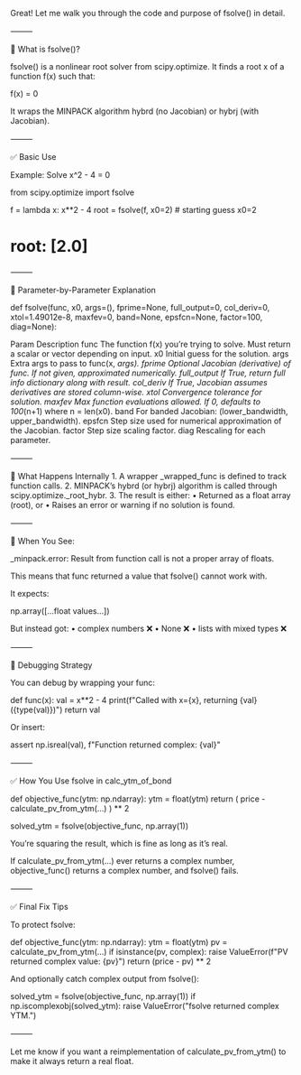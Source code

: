 Great! Let me walk you through the code and purpose of fsolve() in detail.

⸻

🧠 What is fsolve()?

fsolve() is a nonlinear root solver from scipy.optimize. It finds a root x of a function f(x) such that:

f(x) = 0

It wraps the MINPACK algorithm hybrd (no Jacobian) or hybrj (with Jacobian).

⸻

✅ Basic Use

Example: Solve x^2 - 4 = 0

from scipy.optimize import fsolve

f = lambda x: x**2 - 4
root = fsolve(f, x0=2)  # starting guess x0=2
# root: [2.0]


⸻

🧩 Parameter-by-Parameter Explanation

def fsolve(func, x0, args=(), fprime=None, full_output=0,
           col_deriv=0, xtol=1.49012e-8, maxfev=0, band=None,
           epsfcn=None, factor=100, diag=None):

Param	Description
func	The function f(x) you’re trying to solve. Must return a scalar or vector depending on input.
x0	Initial guess for the solution.
args	Extra args to pass to func(x, *args).
fprime	Optional Jacobian (derivative) of func. If not given, approximated numerically.
full_output	If True, return full info dictionary along with result.
col_deriv	If True, Jacobian assumes derivatives are stored column-wise.
xtol	Convergence tolerance for solution.
maxfev	Max function evaluations allowed. If 0, defaults to 100*(n+1) where n = len(x0).
band	For banded Jacobian: (lower_bandwidth, upper_bandwidth).
epsfcn	Step size used for numerical approximation of the Jacobian.
factor	Step size scaling factor.
diag	Rescaling for each parameter.


⸻

🔄 What Happens Internally
	1.	A wrapper _wrapped_func is defined to track function calls.
	2.	MINPACK’s hybrd (or hybrj) algorithm is called through scipy.optimize._root_hybr.
	3.	The result is either:
	•	Returned as a float array (root), or
	•	Raises an error or warning if no solution is found.

⸻

🚨 When You See:

_minpack.error: Result from function call is not a proper array of floats.

This means that func returned a value that fsolve() cannot work with.

It expects:

np.array([...float values...])

But instead got:
	•	complex numbers ❌
	•	None ❌
	•	lists with mixed types ❌

⸻

🔧 Debugging Strategy

You can debug by wrapping your func:

def func(x):
    val = x**2 - 4
    print(f"Called with x={x}, returning {val} ({type(val)})")
    return val

Or insert:

assert np.isreal(val), f"Function returned complex: {val}"


⸻

✅ How You Use fsolve in calc_ytm_of_bond

def objective_func(ytm: np.ndarray):
    ytm = float(ytm)
    return (
        price - calculate_pv_from_ytm(...)
    ) ** 2

solved_ytm = fsolve(objective_func, np.array(1))

You’re squaring the result, which is fine as long as it’s real.

If calculate_pv_from_ytm(...) ever returns a complex number, objective_func() returns a complex number, and fsolve() fails.

⸻

✅ Final Fix Tips

To protect fsolve:

def objective_func(ytm: np.ndarray):
    ytm = float(ytm)
    pv = calculate_pv_from_ytm(...)
    if isinstance(pv, complex):
        raise ValueError(f"PV returned complex value: {pv}")
    return (price - pv) ** 2

And optionally catch complex output from fsolve():

solved_ytm = fsolve(objective_func, np.array(1))
if np.iscomplexobj(solved_ytm):
    raise ValueError("fsolve returned complex YTM.")


⸻

Let me know if you want a reimplementation of calculate_pv_from_ytm() to make it always return a real float.
